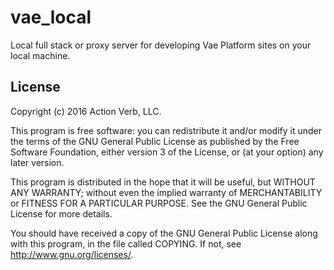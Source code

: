 # vae_local

Local full stack or proxy server for developing Vae Platform sites on
your local machine.

## License

Copyright (c) 2016 Action Verb, LLC.

This program is free software: you can redistribute it and/or modify
it under the terms of the GNU General Public License as published by
the Free Software Foundation, either version 3 of the License, or
(at your option) any later version.

This program is distributed in the hope that it will be useful,
but WITHOUT ANY WARRANTY; without even the implied warranty of
MERCHANTABILITY or FITNESS FOR A PARTICULAR PURPOSE.  See the
GNU General Public License for more details.

You should have received a copy of the GNU General Public License
along with this program, in the file called COPYING.
If not, see http://www.gnu.org/licenses/.
